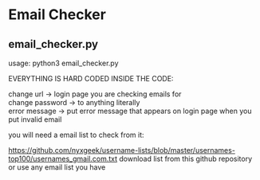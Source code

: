 # **Email Checker**

## **email_checker.py**

usage: python3 email_checker.py <email list>

EVERYTHING IS HARD CODED INSIDE THE CODE:

change url -> login page you are checking emails for<br>
change password -> to anything literally<br>
error message -> put error message that appears on login page when you put invalid email<br>

you will need a email list to check from it:

https://github.com/nyxgeek/username-lists/blob/master/usernames-top100/usernames_gmail.com.txt
download list from this github repository or use any email list you have

